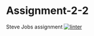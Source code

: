 # Assignment-2-2
Steve Jobs assignment
 [![linter](https://github.com/Mateo-Ugarte/Assignment-2-2/workflows/linter/badge.svg)](https://github.com/marketplace/actions/super-linter) 
